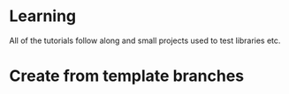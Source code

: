 # Learning

All of the tutorials follow along and small projects used to test libraries etc.

# Create from template branches
